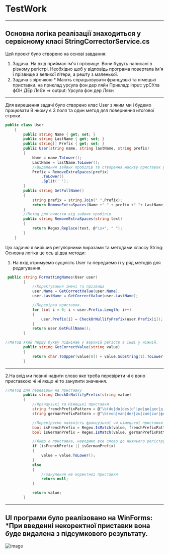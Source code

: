 # TestWork
---
Основна логіка реалізації знаходиться у сервісному класі StringCorrectorService.cs 
---
Цей проєкт було створено на основі завдання:
1) Задача. На вхід приймає ім'я і прізвище. Вони будуть написані в різному регістрі. Необхідно щоб у відповідь програма повертала ім'я і прізвище з великої літери, а решту з маленької.
2) Задача з зірочкою * Мають спрацьовувати французькі та німецькі приставки. на приклад урсула фон дер ляйн
Приклад: input: урСУла фОН ДЕр ЛяЄн => output: Урсула фон дер Ляєн
---
Для вирешення задачі було створено клас User з яким ми і будемо працювати
В ньому є 3 поля та один метод дял повернення итогової строки.
```cs
public class User
    {
        public string Name { get; set; }
        public string LastName { get; set; }
        public string[] Prefix { get; set; }
        public User(string name, string lastName, string prefix)
        {
            Name = name.ToLower();
            LastName = lastName.ToLower();
            //Видалення зайвих пробілів та створення масиву приставок у нижньому регистрі.
            Prefix = RemoveExtraSpaces(prefix)
                .ToLower()
                .Split(' ');
        }
        public string GetFullName()
        {
            string prefix = string.Join(" ",Prefix);
            return RemoveExtraSpaces(Name +" " + prefix +" "+ LastName);
        }
        //Метод для очистки від зайвих пробілів.
        public string RemoveExtraSpaces(string text)
        {
            return Regex.Replace(text, @"\s+", " ");
        }
    }
```
Цю задачю я вирішив регулярними виразами та методами классу String:
Основна логіка це ось ці два методи:
1. На вхід отримуемо сущність User та передаемо її у ряд методів для редагування.
```cs
 public string FormattingNames(User user)
        {
            //Коректування імені та прізвища
            user.Name = GetCorrectValue(user.Name);
            user.LastName = GetCorrectValue(user.LastName);

            //Перевірка приставок.
            for (int i = 0; i < user.Prefix.Length; i++)
            {
                user.Prefix[i] = CheckOrNullifyPrefix(user.Prefix[i]);
            }
            return user.GetFullName();
        }

//Метод який першу букву піднімае у вархній регістр а інші у ніжній.
        public string GetCorrectValue(string value)
        {
            return char.ToUpper(value[0]) + value.Substring(1).ToLower();
        }
```

---
2.На вхід ми повині надити слово яке треба перевірити чі є воно приставкою чі ні якщо ні то занулити значення.
```cs
//Метод для перевірки на приставку 
        public string CheckOrNullifyPrefix(string value)
        {
            //Французькі та Німецькі приставки
            string frenchPrefixPattern = @"\b(de|du|des|d'|де|дю|дес|д')\b";
            string germanPrefixPattern = @"\b(von|van|der|zu|zum|zur|фон|ван|дер|цу|цум|цур)\b";

            //Перевіряємо наявність французької чи німецької приставки
            bool isFrenchPrefix = Regex.IsMatch(value, frenchPrefixPattern, RegexOptions.IgnoreCase);
            bool isGermanPrefix = Regex.IsMatch(value, germanPrefixPattern, RegexOptions.IgnoreCase);

            //Якщо є приставка, наводимо все слово до нижнього регістру
            if (isFrenchPrefix || isGermanPrefix)
            {
                value = value.ToLower();
            }
            else
            {
                //занулення не коректної приставки
                return null;
            }

            return value;
        }
```
---
UI програми було реалізовано на WinForms:
*При введенні некоректної приставки вона буде видалена з підсумкового результату.
---
![image](https://github.com/AmateurBoy/TestWork/assets/90874301/758d0568-618b-4fe2-afe8-81a0ac019fd3)
